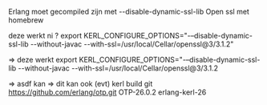 
Erlang moet gecompiled zijn met --disable-dynamic-ssl-lib
Open ssl met homebrew

deze werkt ni ?
export KERL_CONFIGURE_OPTIONS="-–disable-dynamic-ssl-lib --without-javac --with-ssl=/usr/local/Cellar/openssl@3/3.1.2"

=> deze werkt
export KERL_CONFIGURE_OPTIONS="-–disable-dynamic-ssl-lib --without-javac --with-ssl=/usr/local/Cellar/openssl@3/3.1.2

=> asdf kan
=> dit kan ook (evt)
kerl build git https://github.com/erlang/otp.git OTP-26.0.2 erlang-kerl-26

